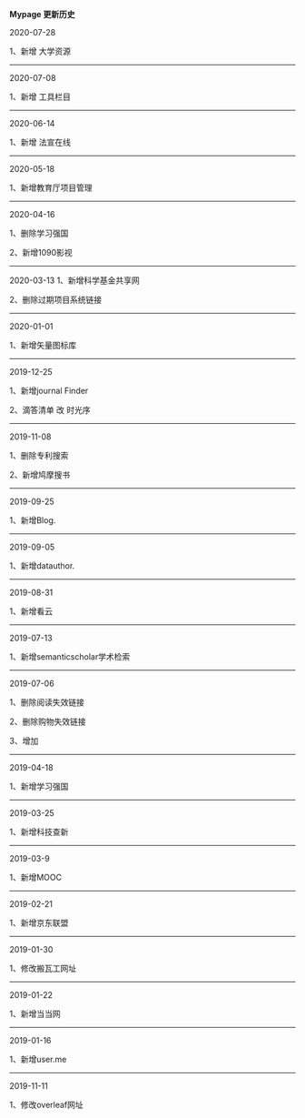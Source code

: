 **Mypage 更新历史**


2020-07-28

1、新增 大学资源

---

2020-07-08

1、新增 工具栏目

---

2020-06-14

1、新增 法宣在线

---

2020-05-18

1、新增教育厅项目管理


---

2020-04-16

1、删除学习强国

2、新增1090影视


---

2020-03-13
1、新增科学基金共享网

2、删除过期项目系统链接

---

2020-01-01

1、新增矢量图标库

---

2019-12-25

1、新增journal Finder

2、滴答清单 改 时光序


---

2019-11-08

1、删除专利搜索

2、新增鸠摩搜书

---

2019-09-25

1、新增Blog.



---

2019-09-05

1、新增datauthor.



---

2019-08-31

1、新增看云

---

2019-07-13

1、新增semanticscholar学术检索

---

2019-07-06

1、删除阅读失效链接

2、删除购物失效链接

3、增加

---

2019-04-18

1、新增学习强国

---

2019-03-25

1、新增科技查新

---

2019-03-9

1、新增MOOC

---

2019-02-21

1、新增京东联盟

---

2019-01-30

1、修改搬瓦工网址

---

2019-01-22

1、新增当当网

---

2019-01-16

1、新增user.me

---

2019-11-11

1、修改overleaf网址



